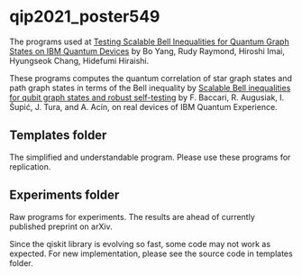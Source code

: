 # qip2021_poster549

The programs used at [Testing Scalable Bell Inequalities for Quantum Graph States on IBM Quantum Devices](https://arxiv.org/abs/2101.10307) by Bo Yang, Rudy Raymond, Hiroshi Imai, Hyungseok Chang, Hidefumi Hiraishi.

These programs computes the quantum correlation of star graph states and path graph states in terms of the Bell inequality by [Scalable Bell inequalities for qubit graph states and robust self-testing](https://journals.aps.org/prl/abstract/10.1103/PhysRevLett.124.020402) by F. Baccari, R. Augusiak, I. Šupić, J. Tura, and A. Acín, on real devices of IBM Quantum Experience.

## Templates folder

The simplified and understandable program.
Please use these programs for replication.

## Experiments folder

Raw programs for experiments.
The results are ahead of currently published preprint on arXiv.

Since the qiskit library is evolving so fast, some code may not work as expected.
For new implementation, please see the source code in templates folder.
